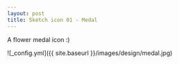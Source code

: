 ```yaml
---
layout: post
title: Sketch icon 01 - Medal
---
```


A flower medal icon :)

![_config.yml]({{ site.baseurl }}/images/design/medal.jpg)